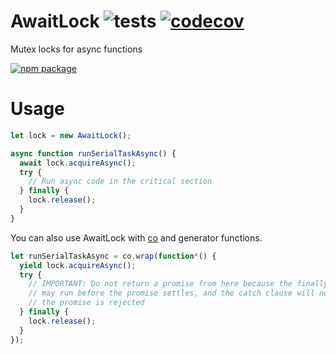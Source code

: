 # AwaitLock ![tests](https://github.com/ide/await-lock/workflows/Tests/badge.svg) [![codecov](https://codecov.io/gh/ide/await-lock/branch/master/graph/badge.svg)](https://codecov.io/gh/ide/await-lock)
Mutex locks for async functions

[![npm package](https://nodei.co/npm/await-lock.png?downloads=true&downloadRank=true&stars=true)](https://nodei.co/npm/await-lock/)

# Usage

```javascript
let lock = new AwaitLock();

async function runSerialTaskAsync() {
  await lock.acquireAsync();
  try {
    // Run async code in the critical section
  } finally {
    lock.release();
  }
}
```

You can also use AwaitLock with [co](https://github.com/tj/co) and generator functions.

```javascript
let runSerialTaskAsync = co.wrap(function*() {
  yield lock.acquireAsync();
  try {
    // IMPORTANT: Do not return a promise from here because the finally clause
    // may run before the promise settles, and the catch clause will not run if
    // the promise is rejected
  } finally {
    lock.release();
  }
});
```
